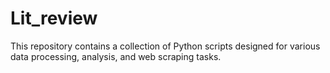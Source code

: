 # Lit_review
This repository contains a collection of Python scripts designed for various data processing, analysis, and web scraping tasks.

